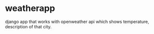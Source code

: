 # weatherapp
django app that works with openweather api
which shows temperature, description of that city.
